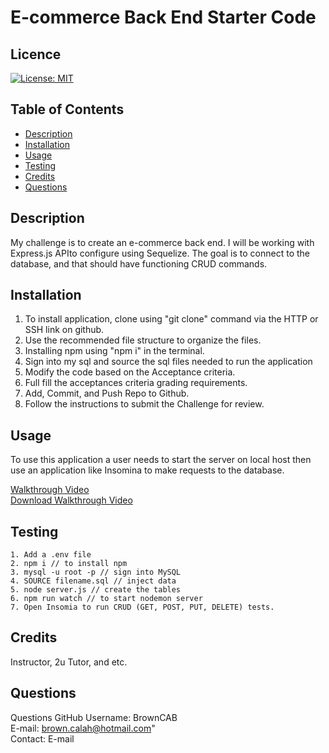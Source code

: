 # E-commerce Back End Starter Code

## Licence
[![License: MIT](https://img.shields.io/badge/License-MIT-yellow.svg)](https://opensource.org/licenses/MIT)

## Table of Contents
- [Description](#Description)
- [Installation](#Installation)
- [Usage](#Usage)
- [Testing](#Testing)
- [Credits](#Credits)
- [Questions](#Questions)

## Description
My challenge is to create an e-commerce back end. I will be working with Express.js APIto configure using Sequelize. The goal is to connect to the database, and that should have functioning CRUD commands.

## Installation
1. To install application, clone using "git clone" command via the HTTP or SSH link on github.
2. Use the recommended file structure to organize the files.
3. Installing npm using "npm i" in the terminal.
4. Sign into my sql and source the sql files needed to run the application
5. Modify the code based on the Acceptance criteria.
6. Full fill the acceptances criteria grading requirements.
7. Add, Commit, and Push Repo to Github.
8. Follow the instructions to submit the Challenge for review.

## Usage
To use this application a user needs to start the server on local host then use an application like Insomina to make requests to the database.

<img src="">
  <br>
  <a href="https://user-images.githubusercontent.com/110314270/201804264-ce4037b0-c1a4-4fff-af72-ac8b94326b3e.mp4">Walkthrough Video</a> 
  <br>
  <a href="https://drive.google.com/file/d/1ecXYJdVnZwV-_Q-AcCY4g5Jm8qo-bzJ7/view?usp=sharing">Download Walkthrough Video</a> 
  <br>

## Testing
```
1. Add a .env file 
2. npm i // to install npm
3. mysql -u root -p // sign into MySQL
4. SOURCE filename.sql // inject data
5. node server.js // create the tables
6. npm run watch // to start nodemon server
7. Open Insomia to run CRUD (GET, POST, PUT, DELETE) tests.
```
## Credits
Instructor, 2u Tutor, and etc.

## Questions
Questions
GitHub Username: BrownCAB
<br>
E-mail: <a href="mailto:brown.calah@hotmail.com">brown.calah@hotmail.com"</a>
<br>
Contact: E-mail
